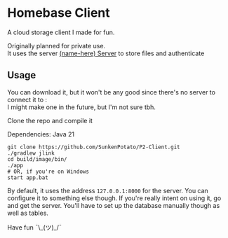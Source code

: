 # Homebase Client
A cloud storage client I made for fun. 

Originally planned for private use. \
It uses the server [(name-here) Server](https://github.com/SunkenPotato/Cloud-server) to store files and authenticate

## Usage
You can download it, but it won't be any good since there's no server to connect it to :\
I might make one in the future, but I'm not sure tbh.

Clone the repo and compile it

Dependencies: Java 21

```shell
git clone https://github.com/SunkenPotato/P2-Client.git
./gradlew jlink
cd build/image/bin/
./app
# OR, if you're on Windows
start app.bat
```

By default, it uses the address `127.0.0.1:8000` for the server. You can configure it to something else though.
If you're really intent on using it, go and get the server.
You'll have to set up the database manually though as well as tables.

Have fun ¯\\\_(ツ)\_/¯
